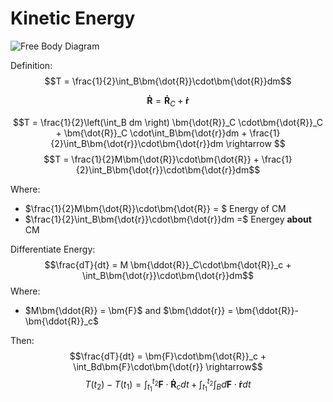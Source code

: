 # Kinetic Energy

![Free Body Diagram](./3D%20free%20body%20diagram.jpg)

Definition: $$T = \frac{1}{2}\int_B\bm{\dot{R}}\cdot\bm{\dot{R}}dm$$

$$\bm{\dot{R}} = \bm{\dot{R}}_C + \bm{\dot{r}}$$

$$T = \frac{1}{2}\left(\int_B dm \right) \bm{\dot{R}}_C \cdot\bm{\dot{R}}_C + \bm{\dot{R}}_C \cdot\int_B\bm{\dot{r}}dm + \frac{1}{2}\int_B\bm{\dot{r}}\cdot\bm{\dot{r}}dm \rightarrow $$
$$T = \frac{1}{2}M\bm{\dot{R}}\cdot\bm{\dot{R}} + \frac{1}{2}\int_B\bm{\dot{r}}\cdot\bm{\dot{r}}dm$$

Where:

* $\frac{1}{2}M\bm{\dot{R}}\cdot\bm{\dot{R}} = $  Energy of CM
* $\frac{1}{2}\int_B\bm{\dot{r}}\cdot\bm{\dot{r}}dm =$ Energey **about** CM

Differentiate Energy:
$$\frac{dT}{dt} = M \bm{\ddot{R}}_C\cdot\bm{\dot{R}}_c + \int_B\bm{\dot{r}}\cdot\bm{\dot{r}}dm$$
Where:

* $M\bm{\ddot{R}} = \bm{F}$ and $\bm{\ddot{r}} = \bm{\ddot{R}}-\bm{\ddot{R}}_c$

Then:
$$\frac{dT}{dt} = \bm{F}\cdot\bm{\dot{R}}_c + \int_Bd\bm{F}\cdot\bm{\dot{r}} \rightarrow$$
$$T(t_2) - T(t_1) = \int_{t_1}^{t_2}\bm{F}\cdot\bm{\dot{R}}_cdt+ \int_{t_1}^{t_2}\int_Bd\bm{F}\cdot\bm{\dot{r}}dt$$
